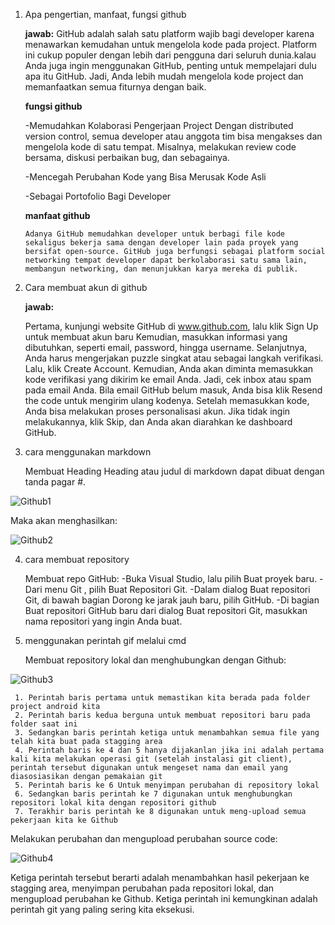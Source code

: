 1. Apa pengertian, manfaat, fungsi github
   
   **jawab:**
   GitHub adalah salah satu platform wajib bagi developer karena menawarkan kemudahan untuk mengelola kode pada project. Platform ini cukup populer dengan lebih dari pengguna dari seluruh dunia.kalau Anda juga ingin menggunakan GitHub, penting untuk mempelajari dulu apa itu GitHub. Jadi, Anda lebih mudah mengelola kode project dan memanfaatkan semua fiturnya dengan baik.

   **fungsi github**
   
    -Memudahkan Kolaborasi Pengerjaan Project
        Dengan distributed version control, semua developer atau anggota tim bisa mengakses dan mengelola kode di satu tempat. Misalnya, melakukan review code bersama, diskusi perbaikan bug, dan sebagainya.
   
    -Mencegah Perubahan Kode yang Bisa Merusak Kode Asli
   
    -Sebagai Portofolio Bagi Developer
   
    **manfaat github**
   
       Adanya GitHub memudahkan developer untuk berbagi file kode sekaligus bekerja sama dengan developer lain pada proyek yang bersifat open-source. GitHub juga berfungsi sebagai platform social networking tempat developer dapat berkolaborasi satu sama lain, membangun networking, dan menunjukkan karya mereka di publik.
   
3. Cara membuat akun di github
   
   **jawab:**
   
     Pertama, kunjungi website GitHub di www.github.com, lalu klik Sign Up untuk membuat akun baru
     Kemudian, masukkan informasi yang dibutuhkan, seperti email, password, hingga username.
     Selanjutnya, Anda harus mengerjakan puzzle singkat atau  sebagai langkah verifikasi. Lalu, klik Create Account.
     Kemudian, Anda akan diminta memasukkan kode verifikasi yang dikirim ke email Anda. Jadi, cek inbox atau spam pada email Anda. Bila email GitHub belum masuk, Anda bisa klik Resend the code untuk mengirim ulang kodenya.
     Setelah memasukkan kode, Anda bisa melakukan proses personalisasi akun. Jika tidak ingin melakukannya, klik Skip, dan Anda akan diarahkan ke dashboard GitHub.

5. cara menggunakan markdown
   
   Membuat Heading
Heading atau judul di markdown dapat dibuat dengan tanda pagar #.

![Github1](https://github.com/cayyaa/labsmkn/assets/156055082/a1ffc067-a49f-415e-8e9e-243ab01d276e)

Maka akan menghasilkan:

![Github2](https://github.com/cayyaa/labsmkn/assets/156055082/95775cd7-b7c4-4cb3-8893-16ac2b643795)

4. cara membuat repository
   
   Membuat repo GitHub:
  -Buka Visual Studio, lalu pilih Buat proyek baru.
  -Dari menu Git , pilih Buat Repositori Git.
  -Dalam dialog Buat repositori Git, di bawah bagian Dorong ke jarak jauh baru, pilih GitHub.
  -Di bagian Buat repositori GitHub baru dari dialog Buat repositori Git, masukkan nama repositori yang ingin Anda buat.
  
5.  menggunakan perintah gif melalui cmd
   
     Membuat repository lokal dan menghubungkan dengan Github:
     
![Github3](https://github.com/cayyaa/labsmkn/assets/156055082/a571ce93-fe18-40ce-9e68-0abbae229bd7)

     1. Perintah baris pertama untuk memastikan kita berada pada folder project android kita
     2. Perintah baris kedua berguna untuk membuat repositori baru pada folder saat ini
     3. Sedangkan baris perintah ketiga untuk menambahkan semua file yang telah kita buat pada stagging area
     4. Perintah baris ke 4 dan 5 hanya dijakanlan jika ini adalah pertama kali kita melakukan operasi git (setelah instalasi git client), perintah tersebut digunakan untuk mengeset nama dan email yang diasosiasikan dengan pemakaian git
     5. Perintah baris ke 6 Untuk menyimpan perubahan di repository lokal
     6. Sedangkan baris perintah ke 7 digunakan untuk menghubungkan repositori lokal kita dengan repositori github
     7. Terakhir baris perintah ke 8 digunakan untuk meng-upload semua pekerjaan kita ke Github
     
  Melakukan perubahan dan mengupload perubahan source code:
  
![Github4](https://github.com/cayyaa/labsmkn/assets/156055082/0bdbec48-d98d-4846-b81d-825313d398a5)

Ketiga perintah tersebut berarti adalah menambahkan hasil pekerjaan ke stagging area, menyimpan perubahan pada repositori lokal, dan mengupload perubahan ke Github. Ketiga perintah ini kemungkinan adalah perintah git yang paling sering kita eksekusi.

